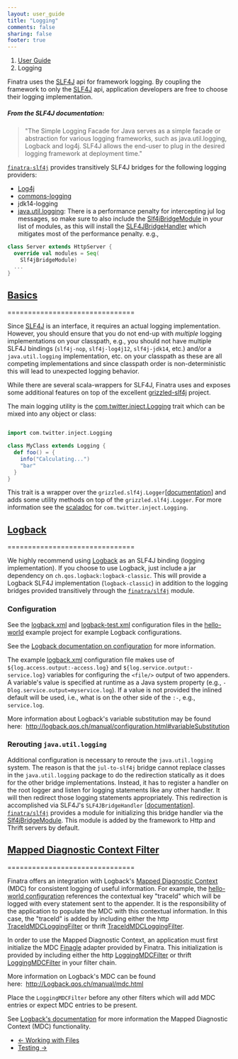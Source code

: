 ```yaml
---
layout: user_guide
title: "Logging"
comments: false
sharing: false
footer: true
---
```


<ol class="breadcrumb">
  <li><a href="/finatra/user-guide">User Guide</a></li>
  <li class="active">Logging</li>
</ol>

Finatra uses the [SLF4J](http://www.slf4j.org/manual.html) api for framework logging. By coupling the framework to only the [SLF4J](http://www.slf4j.org/manual.html) api, application developers are free to choose their logging implementation.

##### From the SLF4J documentation:
> "The Simple Logging Facade for Java serves as a simple facade or abstraction for various logging frameworks, such as java.util.logging, Logback and log4j. SLF4J allows the end-user to plug in the desired logging framework at deployment time."

[`finatra-slf4j`](https://github.com/twitter/finatra/tree/master/slf4j) provides transitively SLF4J bridges for the following logging providers:

  * [Log4j](http://en.wikipedia.org/wiki/Log4j)
  * [commons-logging](http://commons.apache.org/proper/commons-logging/)
  * jdk14-logging
  * [java.util.logging](http://docs.oracle.com/javase/7/docs/api/index.html?java/util/logging/package-summary.html): There is a performance penalty for intercepting jul log messages, so make sure to also include the [Slf4jBridgeModule](https://github.com/twitter/finatra/tree/master/slf4j/src/main/scala/com/twitter/finatra/logging/modules/Slf4jBridgeModule.scala) in your list of modules, as this will install the [SLF4JBridgeHandler](http://www.slf4j.org/api/org/slf4j/bridge/SLF4JBridgeHandler.html) which mitigates most of the performance penalty. e.g.,

```scala
class Server extends HttpServer {
  override val modules = Seq(
    Slf4jBridgeModule)
  ...
}
```
<div></div>

## <a class="anchor" name="basics" href="#basics">Basics</a>
===============================

Since [SLF4J](http://www.slf4j.org/manual.html) is an interface, it requires an actual logging implementation. However, you should ensure that you do not end-up with *multiple* logging implementations on your classpath, e.g., you should not have multiple SLF4J bindings (`slf4j-nop`, `slf4j-log4j12`, `slf4j-jdk14`, etc.) and/or a `java.util.logging` implementation, etc. on your classpath as these are all competing implementations and since classpath order is non-deterministic this will lead to unexpected logging behavior.

While there are several scala-wrappers for SLF4J, Finatra uses and exposes some additional features on top of the excellent [grizzled-slf4j](http://software.clapper.org/grizzled-slf4j/) project.

The main logging utility is the [com.twitter.inject.Logging](https://github.com/twitter/finatra/tree/master/inject/inject-core/src/main/scala/com/twitter/inject/Logging.scala) trait which can be mixed into any object or class:

```scala

import com.twitter.inject.Logging

class MyClass extends Logging {
  def foo() = {
    info("Calculating...")
    "bar"
  }
}
```
<div></div>

This trait is a wrapper over the `grizzled.slf4j.Logger`[[documentation](http://software.clapper.org/grizzled-slf4j/api/#grizzled.slf4j.Logger)] and adds some utility methods on top of the `grizzled.slf4j.Logger`. For more information see the [scaladoc](/finatra/docs/index.html#com.twitter.inject.Logging) for `com.twitter.inject.Logging`.

## <a class="anchor" name="logback" href="#logback">Logback</a>
===============================

We highly recommend using [Logback](http://logback.qos.ch/) as an SLF4J binding (logging implementation). If you choose to use Logback, just include a jar dependency on `ch.qos.logback:logback-classic`. This will provide a Logback SLF4J implementation (`logback-classic`) in addition to the logging bridges provided transitively through the [`finatra/slf4j`](https://github.com/twitter/finatra/tree/master/slf4j) module.

### Configuration

See the [logback.xml](https://github.com/twitter/finatra/tree/master/examples/hello-world/src/main/resources/logback.xml) and [logback-test.xml](.https://github.com/twitter/finatra/tree/master/examples/hello-world/src/test/resources/logback-test.xml) configuration files in the [hello-world](https://github.com/twitter/finatra/tree/master/examples/hello-world) example project for example Logback configurations.

See the [Logback documentation on configuration](http://logback.qos.ch/manual/configuration.html) for more information.

The example [logback.xml](https://github.com/twitter/finatra/tree/master/examples/hello-world/src/main/resources/logback.xml) configuration file makes use of `${log.access.output:-access.log}` and `${log.service.output:-service.log}` variables for configuring the `<file/>` output of two appenders. A variable's value is specified at runtime as a Java system property (e.g., `-Dlog.service.output=myservice.log`). If a value is not provided the inlined default will be used, i.e., what is on the other side of the `:-`, e.g., `service.log`.

More information about Logback's variable substitution may be found here:&nbsp;&nbsp;http://logback.qos.ch/manual/configuration.html#variableSubstitution

### Rerouting `java.util.logging`

Additional configuration is necessary to reroute the `java.util.logging` system. The reason is that the `jul-to-slf4j` bridge cannot replace classes in the `java.util.logging` package to do the redirection statically as it does for the other bridge implementations. Instead, it has to register a handler on the root logger and listen for logging statements like any other handler. It will then redirect those logging statements appropriately. This redirection is accomplished via SLF4J's `SLF4JBridgeHandler` [[documentation](http://www.slf4j.org/api/org/slf4j/bridge/SLF4JBridgeHandler.html)]. [`finatra/slf4j`](https://github.com/twitter/finatra/tree/master/slf4j) provides a module for initializing this bridge handler via the [Slf4jBridgeModule](https://github.com/twitter/finatra/blob/master/slf4j/src/main/scala/com/twitter/finatra/logging/modules/Slf4jBridgeModule.scala). This module is added by the framework to Http and Thrift servers by default.


## <a class="no-pad-anchor" name="mdc" href="#mdc">Mapped Diagnostic Context Filter</a>
===============================

Finatra offers an integration with Logback's [Mapped Diagnostic Context](http://logback.qos.ch/manual/mdc.html) (MDC) for consistent logging of useful information. For example, the [hello-world configuration](https://github.com/twitter/finatra/blob/master/examples/hello-world/src/main/resources/logback.xml#L19) references the contextual key "traceId" which will be logged with every statement sent to the appender. It is the responsibility of the application to populate the MDC with this contextual information. In this case, the "traceId" is added by including either the http  [TraceIdMDCLoggingFilter](https://github.com/twitter/finatra/blob/master/http/src/main/scala/com/twitter/finatra/http/filters/TraceIdMDCFilter.scala) or thrift [TraceIdMDCLoggingFilter](https://github.com/twitter/finatra/blob/master/thrift/src/main/scala/com/twitter/finatra/thrift/filters/TraceIdMDCFilter.scala).

In order to use the Mapped Diagnostic Context, an application must first initialize the MDC [Finagle](http://twitter.github.io/finagle/) adapter provided by Finatra. This initialization is provided by including either the http [LoggingMDCFilter](https://github.com/twitter/finatra/blob/master/http/src/main/scala/com/twitter/finatra/http/filters/LoggingMDCFilter.scala#L14) or thrift [LoggingMDCFilter](https://github.com/twitter/finatra/blob/master/thrift/src/main/scala/com/twitter/finatra/thrift/filters/LoggingMDCFilter.scala#L14) in your filter chain.

More information on Logback's MDC can be found here:&nbsp;&nbsp;http://Logback.qos.ch/manual/mdc.html

Place the `LoggingMDCFilter` before any other filters which will add MDC entries or expect MDC entries to be present.

See [Logback's documentation](http://logback.qos.ch/manual/mdc.html) for more information the Mapped Diagnostic Context (MDC) functionality.

<nav>
  <ul class="pager">
    <li class="previous"><a href="/finatra/user-guide/files"><span aria-hidden="true">&larr;</span>&nbsp;Working&nbsp;with&nbsp;Files</a></li>
    <li class="next"><a href="/finatra/user-guide/testing">Testing&nbsp;<span aria-hidden="true">&rarr;</span></a></li>
  </ul>
</nav>
